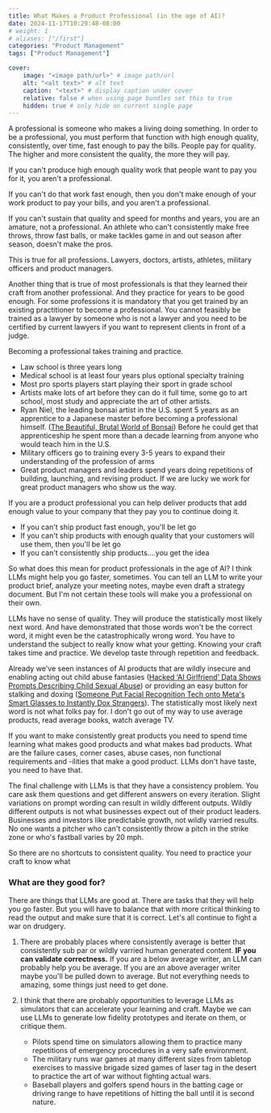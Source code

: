 ```yaml
---
title: What Makes a Product Professional (in the age of AI)?
date: 2024-11-17T10:29:48-08:00
# weight: 1
# aliases: ["/first"]
categories: "Product Management"
tags: ["Product Management"]

cover:
    image: "<image path/url>" # image path/url
    alt: "<alt text>" # alt text
    caption: "<text>" # display caption under cover
    relative: false # when using page bundles set this to true
    hidden: true # only hide on current single page
---
```


A professional is someone who makes a living doing something. In order to be a professional, you must perform that function with high enough quality, consistently, over time, fast enough to pay the bills.  People pay for quality. The higher and more consistent the quality, the more they will pay. 

If you can't produce high enough quality work that people want to pay you for it, you aren't a professional. 

If you can't do that work fast enough, then you don't make enough of your work product to pay your bills, and you aren't a professional. 

If you can't sustain that quality and speed for months and years, you are an amature, not a professional. An athlete who can't consistently make free throws, throw fast balls, or make tackles game in and out season after season, doesn't make the pros. 

This is true for all professions. Lawyers, doctors, artists, athletes, military officers and product managers. 

Another thing that is true of most professionals is that they learned their craft from another professional. And they practice for years to be good enough. For some professions it is mandatory that you get trained by an existing practitioner to become a professional. You cannot feasibly be trained as a lawyer by someone who is not a lawyer and you need to be certified by current lawyers if you want to represent clients in front of a judge.

Becoming a professional takes training and practice. 
- Law school is three years long
- Medical school is at least four years plus optional specialty training
- Most pro sports players start playing their sport in grade school
- Artists make lots of art before they can do it full time, some go to art school, most study and appreciate the art of other artists. 
- Ryan Niel, the leading bonsai artist in the U.S. spent 5 years as an apprentice to a Japanese master before becoming a professional himself. ([The Beautiful, Brutal World of Bonsai](https://www.newyorker.com/magazine/2022/11/21/the-beautiful-brutal-world-of-bonsai)) Before he could get that apprenticeship he spent more than a decade learning from anyone who would teach him in the U.S.
- Military officers go to training every 3-5 years to expand their understanding of the profession of arms
- Great product managers and leaders spend years doing repetitions of building, launching, and revising product. If we are lucky we work for great product managers who show us the way.

If you are a product professional you can help deliver products that add enough value to your company that they pay you to continue doing it. 

- If you can't ship product fast enough, you'll be let go
- If you can't ship products with enough quality that your customers will use them, then you'll be let go
- If you can't consistently ship products....you get the idea

So what does this mean for product professionals in the age of AI? I think LLMs might help you go faster, sometimes. You can tell an LLM to write your product brief, analyze your meeting notes, maybe even draft a strategy document. But I'm not certain these tools will make you a professional on their own. 

LLMs have no sense of quality. They will produce the statistically most likely next word. And have demonstrated that those words won't be the correct word, it might even be the catastrophically wrong word. You have to understand the subject to really know what your getting. Knowing your craft takes time and practice. We develop taste through repetition and feedback. 

Already we've seen instances of AI products that are wildly insecure and enabling acting out child abuse fantasies ([Hacked ‘AI Girlfriend’ Data Shows Prompts Describing Child Sexual Abuse](https://www.404media.co/hacked-ai-girlfriend-data-shows-prompts-describing-child-sexual-abuse-2/)) or providing an easy button for stalking and doxing ([Someone Put Facial Recognition Tech onto Meta's Smart Glasses to Instantly Dox Strangers](https://www.404media.co/someone-put-facial-recognition-tech-onto-metas-smart-glasses-to-instantly-dox-strangers/ 
)). The statistically most likely next word is not what folks pay for. I don't go out of my way to use average products, read average books, watch average TV.  

If you want to make consistently great products you need to spend time learning what makes good products and what makes bad products. What are the failure cases, corner cases, abuse cases, non functional requirements and -ilities that make a good product. LLMs don't have taste, you need to have that.

The final challenge with LLMs is that they have a consistency problem. You care ask them questions and get different answers on every iteration. Slight variations on prompt wording can result in wildly different outputs. Wildly different outputs is not what businesses expect out of their product leaders. Businesses and investors like predictable growth, not wildly varried results. No one wants a pitcher who can't consistently throw a pitch in the strike zone or who's fastball varies by 20 mph.

So there are no shortcuts to consistent quality. You need to practice your craft to know what 

### What are they good for?
There are things that LLMs are good at. There are tasks that they will help you go faster. But you will have to balance that with more critical thinking to read the output and make sure that it is correct. Let's all continue to fight a war on drudgery. 

1. There are probably places where consistently average is better that consistently sub par or wildly varried human generated content. **IF you can validate correctness.** If you are a below average writer, an LLM can probably help you be average. If you are an above averager writer maybe you'll be pulled down to average. But not everything needs to amazing, some things just need to get done.

2. I think that there are probably opportunities to leverage LLMs as simulators that can accelerate your learning and craft. Maybe we can use LLMs to generate low fidelity prototypes and iterate on them, or critique them.

    - Pilots spend time on simulators allowing them to practice many repetitions of emergency procedures in a very safe environment.
    - The military runs war games at many different sizes from tabletop exercises to massive brigade sized games of laser tag in the desert to practice the art of war without fighting actual wars.
    - Baseball players and golfers spend hours in the batting cage or driving range to have repetitions of hitting the ball until it is second nature.